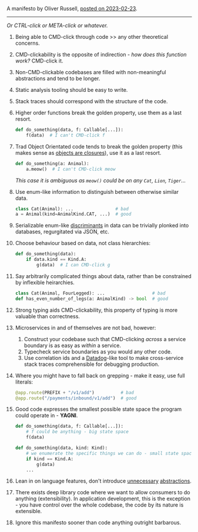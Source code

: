 A manifesto by Oliver Russell, [posted on 2023-02-23](https://leontrolski.github.io/cmd-click-manifesto.html).

---

*Or CTRL-click or META-click or whatever.*

1. Being able to CMD-click through code >> any other theoretical concerns.
2. CMD-clickability is the opposite of indirection - _how does this function work?_ CMD-click it.
3. Non-CMD-clickable codebases are filled with non-meaningful abstractions and tend to be longer.
4. Static analysis tooling should be easy to write.
5. Stack traces should correspond with the structure of the code.
6. Higher order functions break the golden property, use them as a last resort.
    
    ```python
    def do_something(data, f: Callable[...]):
        f(data)  # I can't CMD-click f
    ```
    
7. Trad Object Orientated code tends to break the golden property (this makes sense as [objects are closures](https://leontrolski.github.io/poor-mans-object.html#:~:text=objects%20are%20a%20poor%20man%27s%20closures%20are%20a%20poor%20man%27s%20objects)), use it as a last resort.
    
    ```python
    def do_something(a: Animal):
        a.meow()  # I can't CMD-click meow
    ```
    
    _This case it is ambiguous as `meow()` could be on any `Cat`, `Lion`, `Tiger`..._
8. Use enum-like information to distinguish between otherwise similar data.
    
    ```python
    class Cat(Animal): ...                # bad
    a = Animal(kind=AnimalKind.CAT, ...)  # good
    ```
    
9. Serializable enum-like [discriminants](https://basarat.gitbook.io/typescript/type-system/discriminated-unions) in data can be trivially plonked into databases, regurgitated via JSON, etc.
10. Choose behaviour based on data, not class hierarchies:
    
    ```python
    def do_something(data):
        if data.kind == Kind.A:
            g(data)  # I can CMD-click g
    ```
    
11. Say arbitrarily complicated things about data, rather than be constrained by inflexible heirarchies.
    
    ```python
    class Cat(Animal, FourLegged): ...                  # bad
    def has_even_number_of_legs(a: AnimalKind) -> bool  # good
    ```
    
12. Strong typing aids CMD-clickability, this property of typing is more valuable than correctness.
13. Microservices in and of themselves are not bad, however:
    1. Construct your codebase such that CMD-clicking _across_ a service boundary is as easy as _within_ a service.
    2. Typecheck service boundaries as you would any other code.
    3. Use correlation ids and a [Datadog](https://www.datadoghq.com/blog/request-log-correlation/)-like tool to make cross-service stack traces comprehensible for debugging production.
14. Where you might have to fall back on grepping - make it easy, use full literals:
    
    ```python
    @app.route(PREFIX + "/v1/add")          # bad
    @app.route("/payments/inbound/v1/add")  # good
    ```
    
15. Good code expresses the smallest possible state space the program could operate in - **YAGNI**.
    
    ```python
    def do_something(data, f: Callable[...]):
        # f could be anything - big state space
        f(data)
    
    def do_something(data, kind: Kind):
        # we enumerate the specific things we can do - small state space
        if kind == Kind.A:
            g(data)
        ...
    ```
    
16. Lean in on language features, don't introduce [unnecessary](https://github.com/gcanti/fp-ts) [abstractions](https://github.com/ingolemo/python-lenses).
17. There exists deep library code where we want to allow consumers to do anything (extensibility). In application development, this is the exception - you have control over the whole codebase, the code by its nature is extensible.
18. Ignore this manifesto sooner than code anything outright barbarous.